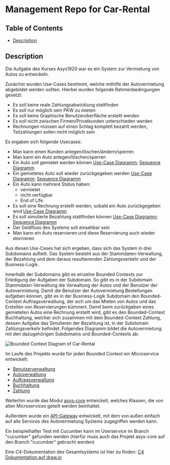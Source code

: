 # Management Repo for Car-Rental
## Table of Contents

- [Description](#description)

## Description

Die Aufgabe des Kurses Asys1920 war es ein System zur Vermietung von Autos zu entwickeln.

Zunächst wurden Use-Cases bestimmt, welche mithilfe der Autovermietung abgebildet werden sollten.
Hierbei wurden folgende Rahmenbedingungen gesetzt:
- Es soll keine reale Zahlungsabwicklung stattfinden
- Es soll nur möglich sein PKW zu mieten
- Es soll keine Graphische Benutzeroberfläche erstellt werden
- Es soll nicht zwischen Firmen/Privatkunden unterschieden werden
- Rechnungen müssen auf einen Schlag komplett bezahlt werden, Teilzahlungen sollen nicht möglich sein

Es ergaben sich folgende Usecases:
- Man kann einen Kunden anlegen/löschen/ändern/sperren
- Man kann ein Auto anlegen/löschen/sperren
- Ein Auto soll gemietet werden können [Use-Case Diagramm](https://raw.githubusercontent.com/asys1920/management/master/diagramme/uc_autoMieten.png); [Sequence Diagramm](https://raw.githubusercontent.com/asys1920/management/master/diagramme/sequence-AutoMieten.png)
- Ein gemietetes Auto soll wieder zurückgegeben werden [Use-Case Diagramm](https://raw.githubusercontent.com/asys1920/management/master/diagramme/uc_autoZurueckgeben.png); [Sequence Diagramm](https://raw.githubusercontent.com/asys1920/management/master/diagramme/sequence-AutoZur%C3%BCckgeben.png)
- Ein Auto kann mehrere Status haben:
  - vermietet
  - nicht verfügbar
  - End of Life
- Es soll eine Rechnung erstellt werden, sobald ein Auto zurückgegeben wird [Use-Case Diagramm](https://raw.githubusercontent.com/asys1920/management/master/diagramme/uc_rechnungErstellen.png)
- Es soll simulierte Bezahlung stattfinden können [Use-Case Diagramm](https://raw.githubusercontent.com/asys1920/management/master/diagramme/uc_rechnungBegleichen.png); [Sequence Diagramm](https://raw.githubusercontent.com/asys1920/management/master/diagramme/sequence-RechnungBegleichen.png)
- Der Geldfluss des Systems soll einsehbar sein
- Man kann ein Auto reservieren und diese Reservierung auch wieder stornieren

Aus diesen Use-Cases hat sich ergeben, dass sich das System in drei Subdomains aufteilt. Das System besteht aus der
Stammdaten-Verwaltung, der Bezahlung und dem daraus resultierenden Zahlungsverkehr und der Business-Logik.

Innerhalb der Subdomains gibt es einzelne Bounded Contexts zur Erledigung der Aufgaben der Subdomain. So gibt es in
der Subdomain Stammdaten-Verwaltung die Verwaltung der Autos und der Benutzer der Autovermietung. Damit die Benutzer der
Autovermietung Bestellungen aufgeben können, gibt es in der Business-Logik Subdomain den Bounded-Context Auftragsverwaltung,
der sich um das Mieten von Autos und das Erstellen von Reservierungen kümmert. Damit beim zurückgeben eines gemieteten
Autos eine Rechnung erstellt wird, gibt es den Bounded-Context Buchhaltung, welcher sich zusammen mit dem Bounded-Context
Zahlung, dessen Aufgabe das Simulieren der Bezahlung ist, in der Subdomain Zahlungsverkehr befindet.
Folgendes Diagramm bildet die Autovermietung mit den dazugehörigen Subdomains und Bounded-Contexts ab:

![Bounded Context Diagram of Car-Rental](https://raw.githubusercontent.com/asys1920/management/master/diagramme/rent-a-car.png)

Im Laufe des Projekts wurde für jeden Bounded Context ein Microservice entwickelt:
- [Benutzerverwaltung](https://github.com/asys1920/userservice)
- [Autoverwaltung](https://github.com/asys1920/carservice)
- [Auftragsverwaltung](https://github.com/asys1920/ordermanagementservice)
- [Buchhaltung](https://github.com/asys1920/accountingservice)
- [Zahlung](https://github.com/asys1920/paymentservice)

Weiterhin wurde das Modul [asys-core](https://github.com/asys1920/asys-core) entwickelt, welches Klassen, die von allen
Microservices geteilt werden beinhaltet.

Außerdem wurde ein [API-Gateway](https://github.com/asys1920/gateway) entwickelt, mit dem von außen einfach auf alle
Services des Autovermietung Systems zugegriffen werden kann.

Ein beispielhafter Test mit Cucumber kann im Userservice im Branch "cucumber" gefunden werden (hierfür muss auch das Projekt asys-core auf den Branch "cucumber" gebracht werden)

Eine C4-Dokumentation des Gesamtsystems ist hier zu finden:
[C4 Dokumentation auf draw.io](https://www.draw.io?lightbox=1&highlight=0000ff&edit=_blank&layers=1&nav=1&title=car-rental-c4.drawio#R%3Cmxfile%20pages%3D%228%22%3E%3Cdiagram%20id%3D%227SB3UxwWb38cK8qA-v4a%22%20name%3D%22System-Context%22%3E7Vpbd9o4EP41PIbjCybmEQy03U120016WvalR2BhnNgWleUA%2FfUdybKRLxhISaE9CUmwxtJIluab%2BTRyy3TC9TuKlotb4uKgZWjuumUOW4ZhaF0Dvrhkk0p0vSclHvVdKdsK7v3vWAo1KU18F8eFioyQgPnLonBGogjPWEGGKCWrYrU5CYq9LpGHK4L7GQqq0s%2B%2Byxap1Daut%2FL32PcWWc96t5feCVFWWT5JvEAuWSkic9QyHUoIS6%2FCtYMDPnvZvKTtxjvu5gOjOGKHNHBXH7%2BHN59C48PdR5Mi%2FO2xa1%2FJxXhGQSIfuGV0A9A3mMKFxy8cRK%2F%2Bgz4QV%2FYpxjSrAV3llTKZ6z%2FnImtwh2lMopY1VJqoNbKuaIOaPvSaiF41Muerv8DN2hSROvT6JmJh2CZb7QULA7jSuRoULzCfOg0Kq4XPcLxEM15vBaYOsrkfBA4JCBVNzWF%2FZI8dkMeMkies3Ok69mgw5ncWaMkVhGuPo6U967SX6QyZAxT4HnwPZzBceFhzsCR%2BxITxWnwqtbbVMhxN%2FPH5dECm85KUF2XXRaEU6CVhncyoEdaqLPYNv9l0qhYpjfQZU4bXikha6DtMQszoBqrIu6ZmpU2kv%2BhI8Ky22NN1ra2pP7KThQrDrB2S8PfynrYIgQsJkiMA09kJGGFXijF1vyUc2gN4cnYll5cbc4DnbHu31noP0CLtZKeeHJmA2LgJsfUg2oMT7IKTlMWIRPA1oCSJ3BwwCpBgoHTzhcvBXGRxIqs9YsY20umjhBEQEcoWxCMRCm4IWUodFUz1bf7J72Su2eC4JBFTaqY2wvtKwmVpzDnGxTjXPlOGCaWJcme4lkMWhY1SACfng21x0KYy%2FoDb6qK0UUvlBjthE5OEzvB%2B780Q9TBrqCcxxVetEYQKygxNIojiADH%2FuRgO62Al1d1xv6UAulcEdB4OMxXpQ8pWavgqKbL2KUpnoaJIoDx%2Fxjrg85j27%2FSRswdAJ5rioAhs8PvRTngVouP9JmY43B3WCvizBvdkzlaw7NuWhUhZ229FZ3PwDALOgAzNSWIGU0BjwZ%2FEsorJRdyVIMp9OphgwAMcCCMebKmLpRxIHZhr6QYUXGG2mzQo%2B1w2hZgYN%2FmQwI%2BepKEihsCVCf5ljMHnGs5omVxN1s7qAX8N0WT8T89LJM1qdMmWYn3ShSuuauuX9CyQ3xcDueKrxOoP0OzJE80yNyLdRSniuwjb81mDx6nEdERn0tnpWi1TmNl4Oq8L%2FkY1%2BtcxgjxMVymBUccTLoI7KDLj5ITCsLWC2zC1GkbR1WooxA6acQSjgKLiW44gGd3fjWTcoghwfF6ecYlcIrueFHjF4Vzi5dTgjCG%2F0ylGarP70pB%2FXVJkWScK%2BYfBMMtBFHBYstDyni4G8MRtRtEzDtoQWb%2FSlBwUTLUUSHKzKpqmNCzu6%2FwZmDCPTXck9pnPd4zDKWEQ0pUKfRluGDf1avA5gTPt6KUF0WucaadtW1V3WmZrJ9uQ6fpPLFIUL8FHID6jYrE6f8Y6VYBTs049u7pIdve1Fsnav0icci0Pf%2Fg85YemmQatcVI6RSLQva7OiWnWEAHr1Sy3MflWE555NLqKRYTj0VnvLNe7YzOv%2FHIt2U5Gc6A2sAK4GvoI0MNlc8K5%2FrE7n3RADRuiskGIfgt4zLAi2E0VUKHvuoHgCBieT9qFVqHTnFlyghBLKl6LuWYz3o%2FEfVb1ev7Q3GlV6obyYaFsO5uWWeRbj1vsXfRyt7GqI7tBMR9HSFx%2F7nNGxa10TH1X7DQNm5fwNKFIzDP%2F7Nkz72Sexcp%2FkvVtikamGqNeY4zmCYwRhV%2F63uNXeuuh0aTX6ZHeeHZVF5sveiPzDjOeInmPUQAzZmgfojk5flfz08OyBu8fHu72Hpz8giztpe6silnafDN15ixtLQh%2BgyytbpeOXcoe4dAtm7lP0em2bE1z3XSeeUd5LwucNKYrigeZezK1x55p3pLIZ4T6kVeJpnsg%2FXrZzL74NCDz6GzmdZ9%2FKgHwLZt5umymVbcBf6Vs5mEA3H0%2B2niMckO8mIGfbwk2h0KxMxb%2FQTIKgBL6sxiDxdXX%2BNufoghd0MFLTqyTGNCacWl4Sk%2BA%2FlKw%2Fobp82NaL0L6Vx5QHAbputzNRZP4z5S%2FrZPi7QVnEidg7w%2FOech7XtgeOFwkeW%2F93LHIL3zFwqqS96a4dw7yXuIERvndp0O5%2B15Fp%2BPuyV9Pi%2FB71F33ep791LE%2F%2FT%2F58pYseEsW%2FPHJgrO8gmX12pZdv284en9f1dUp63qxm4Di9nXotPr2rXJz9AM%3D%3C%2Fdiagram%3E%3Cdiagram%20id%3D%22Epu-YxCwTe_maYFN9gu7%22%20name%3D%22Container%22%3E7V1rd6I6F%2F41rvW%2BH3RxBz%2BqVTunTqentmcuX2ZFCEqL4AS8za8%2FCQTkEhCt1nqGdi6wDRtI9vNkZ2cnNsTefDNEYDH77BrQbgicsWmINw1BEDStjf8jkm0o4fm2EEqmyDKobCcYW78hFXJUurQM6KUK%2Bq5r%2B9YiLdRdx4G6n5IBhNx1upjp2um7LsAU5gRjHdh56VfL8GehVBPUnfwWWtNZdGdeoW88B1Fh%2BibeDBjuOiES%2Bw2xh1zXD4%2Fmmx60Se1F9TLqtf3Ja%2Bf5tm9PtJXRVcbP3WaobHDIJfErIOj4VVU%2FexB9mbyQKhU4G0xwuwZXhrpK7yfGLxc%2Fn%2BdvowpF7tIxILmea4jd9czy4XgBdPLpGtsQls38ObkZjw%2BBbU0dfGxDEz951wDeLLiUfGZatt1zbRfhc8d1sILuAiJrDn2IiEbLmdKbeD5yX%2BPmI9dWrBFacyuIfLhJ2AN9uSF08d3QFhehnzZ5TgyvofYuiLT11zvjwWVooVnCchSNlgTUYqex9l2r4ANap9Fpop0OMAnajCtgL2HUropNqniCD6bkoAdQ8xFXDyDKyF2iEvimcaFIZlirWCR3HyDyXKch3yQuSZaIboVK1HQIppeej%2BsAF%2BNckwB%2FBss1JkTJx2dfIqTtMmF1sZnFFuqlLTRpeg1BvOn0tUEvNrTEJ0pP63cH5JMZWBAF882UEGVLl1qLsJZ2Rq7jx8Uvi83YtRw%2FsAKZVCfXkhtCjwv%2BkjrtYRlPzqg8LVPTQirgM0KWTGAImSrT98Z%2FzgcoUdbInRKIkhiA4rkWl%2Fzh8%2FDipcPhVQ1LUiGWsNU4OaOPDfzhU3MIfLgG2zJkYRlTTRl2cBv1XGz6lkPMCSNJAXNits7EWySuSOodLxDhy%2FKbpmQpdLNKHwH6R3eJsYYrE8FfS%2Bj5XtDbR8jHfTxCYYc0t3TkYk5aWTopXwngu46H39%2FxBD1eF%2Biv0%2BCyTD%2BTwb8BoGbqRI5rPSEPjZGFcIB06urwuw4qyRu6BicmiwqEPBew%2BCEGbZ4gBBZrfAgmSciEd6IXUczQi6Aw%2BCWSpQilgHROzi9yIb8E1p4wceXXkjiTXfzyfpPaHOlHA%2B8p%2FpSJvwpaqPEW6ompCzsLSUyyKI1BDHvQCw3sltNTisK0J5kAL35QtP1G5Lhx6el3WuwF%2Bv6WYg8sMbmIXRf5M3fqOsAeue6C6shBsqOR35w3KZTA%2FmU5X2SeOeXBwo3lJx4Tn31PfHKzoY8cnGwTJw%2BRmxvJyAvuigdn2%2BRZ9oLD4OS5S6TD%2Fd6kD9AUlumjPSVpylJwJqAncBR6CNrAt1bpURkLa1TdAyHOHdBjt2Gb0RupCF%2BSXpUcYe1RJAoZRWEt5BQF0I%2FfkcUGxSOuCt7EF2RA9Bk4eDg6h8HzjsPesfYtqOgWOIYdOBcuqStysLBx92%2Fgg8k29jGWwUinR0jZ0e2lETx5UDI8wloIFwJHxw0Xir5QfcU8hgu%2Bho1pAB%2FgaguiDsIA877Qs4F9121qT%2FadtP3LMl833uOmwihbqTjKrp2d2tmhwQlJaKntFHvJ2vt5O0cHK9Rrc4DiYcxjPIw51Bt68zPJ3dunp4e9MZja67par0uq6HUpFb0uyhKYjpR0DFPLUcSpvDKZTztTfNaZquqVqfsUFXhlO0VRQdc0PfientsD2LI9trw3k6KPan5YBW%2FrDO5Z%2FtFLXbMH5K6CWR6B%2B59nzZfYpqDx%2FwArUd18hpgtjOOdrPX9qL%2F8ZiKordBo2Hz6Jq1%2Fpp2srcxPX%2B4G2y9jbXbH%2F82J067a5BK2WztZtZO1nz55Oc1EsnxRD%2BtN1NQD6E%2BmpXA4TVgJBMinQWgQjB3DcSAWWSiYqUIoJCrPB%2F7yeJ6aWssHCz6ar6Z6rw1%2FPHbGz58r8BRf81TNU2%2BMfMfO2BUyVTg%2FXVNVRFKkPsJ5tKnlYeAFUS7TRXGBatPjpVQlT4buz%2BHzl8e%2BB8bcV%2FnbPw9aBaoSaqqqqeogqpIFuaXy%2FxmvqqPr2Fr9MHZcR%2BmLiExHENBK6mIk73yuqbUKnTInCNJ7QWOTo0SmwBxTwLZp2u76aHrrOKb83btvGl%2F95cqZm53JaFCB3qomv9X0VtMbjV1xWo7ePlhYnmnpxXlPdVi%2BDsvXYfldWL44tHiZZAhJyI79xGzycdXAu6S2BD7BP6KSJrL2qbIjqnGSUnNSzUk1Jx3LScIFOSkXjxKz3FE9RYs4VAlSklJ6lWzq15k5qU5fqDmp5qSjOUmsyEm79AVeUlOAj1Scg7WkLGtJRyeWyuWsxVdjrdNkNFRjtnbNbDWz1cx2LLPxhzFbk2vxkphmhchjOwe1yTlqy1JQZWpTyqntXZO1ctT2V4e7F9b3d79e%2B%2FqdDtuGj1DUZaSoLQNBEpVdHGY6uaBgvG4dTCK1yZSjCguM24z1kPEahWSoUM5U8jHrk5hVxRX2AjlKJczAZE%2FyQdMLaIiQJy8tNnnq3M1oCJxhgSkC80Y0q8mczwxvVzIDnG1SQuKNsgXopAEtHdgdKp5bhmEH5Avx09NGJJSSjpmT8DFhV4%2FG25mcU2qH%2B6PJ%2B9o%2FC7KTtb%2BQa%2F8nulqzuLmKJqEL5oYYFlPc2ydnokbAC5aLuoZlWsEk%2BABZBllxy5G0Vm4AJ0sEgvojvwfOZ%2F2HrGebNpKkMYkMYxIPN6byDSVKp%2BLUcVd83qy%2FTkRNv9N%2BdZorCTRSU3HMty9fIXMR%2Bo7qNwqPMqZ52qep7irTOsxaY03rZAw9YeGRSY9Igz5gE%2FUtsqfBzcT1fXfeYEw7FsxqYkfRDH4YOPGJG8pwNHNOKcdp3CCYzIz2WuGSTib9JLURg%2BV6asvCzei1Qhtk7StSEW5KgZmUkvWJ4FWtcYvXEp%2B4rx4Gc%2FHkn%2FHW8%2BG8STpvwo%2FX0TvnhjAy11bOYQibdINHyxcqTv%2BerU%2FXCu0k2S%2FeYKqeAA%2Fu6Tar56XcCm%2FbNCa%2FCvamaucd8YK%2BxTRgBEy1Jz1jEo63R5NIkB6AH5%2B9EWVllI2lc7R6QPrG6ZMyriXVoimo2RWQqsrAGouT%2Bezo92RgKw6jfWiw7RYu1SCrQbYDGa%2Bkw0Yqa8em90VYpPjaIBYuwKnhVcMr4SpKWktIB1BV7vII468TYXThSA2xGmI7iMkSl83I%2FQidWD7QehUQS613qIFWA20HNFUQc0C7%2FHiMv77MdggM%2FKpfEQYIO5R25pSGvx46dUYDI6Ph0EyEU6VAHAbYvRkNNJ6ZzGgoCxteIn%2B0KWQ2XpCUDD9UzVZo7lN0unxRNv1cXxJ7TT81%2FRxPPxfZD1RotxQluXAlhXnlWPLYo1fN7kJ%2Bbi65vuTzmktqLrkuLpF4scXL7fhHS8e%2Fc%2BmNldfWletVz7eOhc0lxZPCNZfUXFJzySm4ROHklqjsMJ%2BerD7aLSlX%2B%2B5eyfUtHKmZpGaS62ISVWu32u1CJjl2cW252jh6e3omQYb54jg3w97y0%2BBleDuQ7BehZO3BByWSTvBO4%2Fibi7h1SCncyJ1eZjXaU%2B9Ci9FSvBLA8SMxy8cHeDuTNCpnV%2FhUhTTP79N0OhT3%2B95P%2BLrqbPrru7Xye%2FPzftsrQXHpRmoEMj5us0awcCOcswz%2FxZK%2BDTzf0j0IkD6LL83NUzbSG0KOXdNf4zZvRHnLJ9%2BpkaoNvmgEuxR0PQx%2BlWl697XLfJNZJ%2FhtHLFbmNohv416t7BzZ9dlwSq1aVjgEl9Y1h%2B2tyObh0t9IE1%2B%2FFpoYMVdX6c8hME3Dd5CYPuETT45pnuBvjj7WMF3noKMw%2FAHrFf%2FSG5APF5IjBZ2Y4cD16R%2FS%2FpAoSZFE44ZxhzGLsn5XSZiabm9XyVy4F4cZMV6iquiG53BG%2BI5KRN2zQY1KrtDXGaVnholNF9mfXpZi5Ut5HpA5C4zuCxljXQe2B7%2F59DUr9itibR9GP%2FmZLuk1n7PhfwehZWR%2BV5%2Bj3Bz%2B1v8W7qzuoI%2B%2BO6r5stgwMRkxrIvtWdEuuo0Vo4dz6i6U3xndn%2F0ev%2FjdWXeifzj40rjVoNu9x33jLi2fSGKiClvNKU2eNASZNaS81MsLWU%2BIaPpi%2FqdP6AVivddYALyiFZ5w74LYDu%2FtVylaa4%2BTfjNcK0aRmYL9H98ybsZub%2Fhp%2FH4vme0fw7bn%2FZ8adZH2Hehna9ugdV1nGnfBWatVeg96n0XSgzuo%2By7wHxC4b36u92%2BC8ndknrufL50cNMGVlIWDL2qrrFwU4Y3WknlTRmYRnQER%2BNT5Lp%2BcohIQPLZNQhb9%2F8F%3C%2Fdiagram%3E%3Cdiagram%20id%3D%22aymHio6-fvIb1xGw7ddF%22%20name%3D%22Container%20Communication%22%3E7VxZV9s4FP41OWfmIRyvWR5JCu0wUNJJF%2BClR7GVRMW2XFkmSX%2F9SLK8KwshlEAdyql1bV1Ld%2Fl0r3RDyxz6y%2FcEhPMr7EKvZWjusmW%2BaxmG3tV77D9OWSWUft9MCDOCXPlQThijX1ASNUmNkQuj0oMUY4%2BisEx0cBBAh5ZogBC8KD82xV75rSGYwRph7ACvTv2GXDpPqD2jm9M%2FQDSbp2%2FWO%2F3kjg%2FSh%2BVMojlw8aJAMs9a5pBgTJMrfzmEHhdeKhd0Y3%2Fp3n8ajc5i69voe7tzcXbRTpidP6ZLNgUCA7or6y8RJNeTH1ykhuaBCVOr6JnwSt%2Bnnbv95T%2FDT7rfBd0FHlzfXA7a%2BeSy8UV0lQqU4DhwIe%2BvtczBYo4oHIfA4XcXzIQYbU59%2FjKdXQIPzQJ27cEpG%2FnABdFcdOX3psjzhtjDhLUDHDAGgxAS5EMKCeeIgpl8SUQJvs%2FUx%2FvuKBEpuQdIKFwW7EFO7j3E7G1kxR5Zlq12lZq%2FbC9y0%2Bn2JW1eMBvLkkQgzXWWsc5Vwi6kQNNmQUlblNbxuPyiEATsekaFCBLaJCVcExeSKxAwi%2Fa5WAxtDMkDYpqRT7IXTqq9GU3JlFQpLnrISPZgiAMKUACZ7k4ZGfhc78EkCgs9inzHIeHq3PzSEs1%2Bt%2BVpRi6OaZeBfwCB6zEwMjTMZcUvQo%2BZrssuJtwK6JwJS4uZFlrGkLtJ4HixK0YunkyuGBcOWCBwmC4T0rXkpx7aVo%2FTd%2FQ4fbvHCasZAOd%2BJrpVHKzocy3DdAHsTR1OZ%2Fos0DXxKfivwwyKK3sAiCMxXs89s9Cz4%2FTgZMpdGaOACmewucFoJ4bNZKqJX67boSCqaN06UeetlEOZqKJ1bRVLXfHuKs1QEJUsFe%2FWKoNk%2F54PqIwyUFlGHaj0jgKodF070Yof%2FcVxawRWaryq%2B3IJwXZDoR2w5hnAqT70jcA0IvhBhEmG9leE%2FNgDFLp%2FC8NJZXMF6Ry7%2B0OM0UBMAzGPgpiO%2FnYwZgjIn4wvSVTI4QUIz0%2FiHAeIECgJZxgJcRk5MSEJ4kQU0Hh%2FwDEbwGkA5ykxTZaMvUK8%2BSJSiAZwUqjh8uAtAmcoYl4nUq4pJtkDDKDb%2FzF7At7egGM1gNMAzqMAx9SNE4Yy%2Bcd6MwB06jjMcmmyO9HsA61DJ4dAIIU0YF6dh0Mz9JDES4HYBoqEsvkVxRlm%2BQwOVu2phxd7Y5bdYFaDWXtg1jElZrVDDKWld%2BREgRfD4klEwdy54YZPlFt2kAQmKVttozwrQafdUchSV8hyjw3%2F3QTVVQiqAu4pgTtvSYSdnzFOb7Qj4a4MljXdCpf5zUJOXA%2B5EpYbgtSq0pj4aWvTmQ9XEXKAdyrJPnJd3nlAIBuhVJNWAw7uQyCmOJKgswGr6iaz0QK3u1pB96rDHuO5VN%2Brq94ejPGULtjc%2BDq%2BYrGzL3DnD9DCqiztbQ65h1Y2n5F6KLhP2i6ggHmSOGo2zpkKjWF3PDC%2FLBffJmbP%2Bbf387T9YIHyen%2Blh5eoPwo%2F%2BddXvbvB%2BO5f%2B2zL0epRAKBC3ConMA9y4FnzC6XU0rluWDsKlp%2Ba%2BiVX6IiZLkWYm%2FwEU4p9VWyzJnRi1j0VH4X%2FUBy2qgfThiou0rSedi4iprR8gDeyg3B5J%2BTT8JczXoNxgnDUPUFMjdFJYoOqo%2FK6maw3uMeCnnkYfe%2BmXON3rXfvReSOMxxt8%2BSF4%2BYrXf1srd95DkNYlhWelkLsGGMeYnFUTqC%2F1k5EyqWwCq6cttQHNwuhkppZPJaLRI21fDJjiSMYqY1oU%2BL65GHYg4vx9UfG%2FMPnz6Ny%2Bqx4nSpjLdg3dGdwLJsSeMr1PwXLZwMiqxtJF41b3mDJkjn4ASldyfyR2zUjYULneIYDBtSYg6ngUYPP0x7%2FUULtukDkR%2ByHlTGX6o7gEtGbwnU%2BSt56t0xnwBurQmOUFicVp5g%2FLlqrYqva4XEre4Rj4qQr%2BNqiEYZogMzgpojLTp7jqtx1ATA06cUEeoCih3Itncq1JbsRR7EcQ9qVI0SzU0GHZJKyVw4QNUZZCLKOUSKFGiOBNNkc9wefdB4N%2Bhw%2F%2BiSunOKPfqTokyPObRFw3hz6mC%2BHPtUQxurZ%2B6GPtfmcoMb3ucFIlQ81YHSMYJQ1jjQUeiyIZOj1xNjpwGBkHH8oZHXr%2B%2FbdPaOhjm2dWEZtG38d2%2BeGo%2FUZfANHRwFHRwU5h4x%2F1sR7Lx0b2TvCkfVycGT29ZO%2BUcYNfU84ypKxNDnr%2FWYAMhsAOm4AKjirZpjlmKjfNY4Wovq98iaRZqbtt5eovSAY6daBEjXTeKlEbXppxdbl6feV9eHC7qP3N9fndlu1aVTxohc58qvsynXM%2Bt6%2BrSn29u0D7O0rBbU%2BoT10zUNWr2ZoQ%2Bz7cYAcIM4HDc1FYEaA30oLU19dfUTdjDZa5eOOBO1nOutRDrGeUXxOvrFQUF%2BurmiOF0kNn%2FxeQ0WxE0gXEAZC5bJ%2F1NpWfry58lFRqXgJIm6YPnbRFIn65nOCXMDlaPR4C05iAoRc%2BU%2FBeHapanxDVrW%2BrkMJOnscPDel%2B6WZ1Yb%2BkqX7X4l927E%2BreLBXXBn%2Bb9%2B3E1%2B7vwXB5oy2KYMVqLCKy3d57w3FpadhXH7djlcfIbffXB7%2FrE%2Fi7tlDwouIbi7%2F3rdH7NlxLWX5OLjxZav9x5DYVm%2FrhFDVcf3TIVlSqmpNg4qK21TWLbB4I6lsEw5Qut3JRV5YVkWBLTfpdHpq8gcdq8te6It7F5b1jtMvsGa%2BV9oSvL6%2FO9cmWf%2FAw%3D%3D%3C%2Fdiagram%3E%3Cdiagram%20id%3D%22lalKB-8TlK4yJifkxsRx%22%20name%3D%22OrderManagement%20Service%22%3E7V3ZdqO6Ev2aPJIF2Hh49JihMzh2%2BiQ%2BL72EkW0SQBzAU3%2F9lUBgAQLjOblx0oMpcAFS1a5dhSSuSi1zeeMAe%2FqINGhcyaK2vCq1r2RZrtXq%2BD8iWQUSSarLgWTi6BqVrQUD%2FS%2BkQpFKZ7oG3diBHkKGp9tx4QhZFhx5MRlwHLSIHzZGRvysNpjAlGAwAkZa%2BqZr3jSQ1uTqWn4L9ck0PLNUoXdsgvBgeifuFGhowYhKnatSy0HICz6ZyxY0SOuF7YJ6z0r%2FfSksKkPgyJ1boFcfhEBZd5uvRLfgQMvbWfXb3OvrS0nx2nedv1Pj6S%2F8KAm0L%2BfAmNH2ovfqrcIGdNDM0iBRIl6Vmoup7sGBDUZk7wLbDJZNPdPAWxL%2B6HoO%2BowamkjGumG0kIEcvG0hCxIRsrxQdCWXRFER6xUsB4Y%2BsbDMgGN8m00NuFP%2FvERNwSagTTWHjgeXjAHQJrmByISes8KH0L1l2rnUvOUq3V6sbaUamvKUsZNKSaE2Su1zEqle9wH%2BQLuB3yXP%2FeH8793LC%2Bj1fqvvsDYdLyTai%2FEuqRikQVwbWPjzxPPbI5CpoaDRuxNugAcXYBXuw6dXk8djGVeNk5Ro%2BjwSKc0W7jKgWxB3WQOLgUn63VJdm%2FkGq3dgO7o12XDSmExpbzgai9lrKnLhfTTzMPbIogP%2Fm0HXc33wIf9MoQ85jkMgB%2Fu6PnKQC525PiLH80%2BY6RfSZr8wgAqNJhh9TvyvJR2C8RHsEBqAtfGI5yjkh3GUEXYG0iVN4Iwo8kpi5IXMNyujGlTHeI%2BNdMvzLVYh3Spey9iMW6L%2Fl%2FRAyxfyZNW0UCJboYa4kCerKjyVEufcSZnMEXJVcs4tJi4S%2FzkemkjV%2BnWd%2FanG0KWeBhepwgEXSRKvRfZHOhLWSJlY41s%2BY%2B6V%2F2YkzjVxQ3gCtT%2BMBKKP1dFeri8W0EINOVOPmvLofuTRuVjHQYy9r0lp3r6%2B9uKAxTnPBviAGqYpdJPCQDzSMujxAT1vRR0czDCClZrI8aZogixgPCBkx6Iv4%2FeNGvlNxWU5B1s%2BZqaduK5YIIZL3Xsnl4j9LNgaMnvaS3r1%2FsaK2ehBR8dGS%2BAqkFnYgBlFZHPI7lur8rdCXdu5rotmzghujrYecCaQ6vu7fIGdgXnvPY%2FuUGVR%2F%2FX59iiUg%2BNIr%2BUCAePaskiVO9AAnj6PE1KeL1N1PQLSa1ApJTlKyEdCFcFN0m%2BxDDChqCyV4ooqCUVBK6QU%2BdAS3SMPbX7j2PmsfgTB1I91LJk0dOsz2NaAB7B3%2BZxd7mJoklsdeyYMl63FK%2FxjgmH3qT6ZUdAMkYvbHyLTXhTpGOciUdbeE%2BSjlASooVqR3%2Bf0W4JUjXeUVErjvcwjk6VEPxTAd7zJNDof8rkNx4P8BDQxyENaRcfJ1APp0x5ydU9HhHmoyPOQyaMiGUwHQ8zY%2F2GUNuh3PQJgHIhKwZko1sSuT3DCVExk4YnuscltmMsJSWivdeRWr3Xck%2B51YIa8hCRtKdk2V4gOMB1eOkx%2FZ3tYIkKGAoLv3DhHdgiuH0xImJPK9jId5G5QSJUj5i%2B0dYDb1Mxm3viSg7OmxGo8DB4DEORcQCDBPR5TE8lm0iZNXdMMPyhD3FYUAsQUgyZkkkRkl7LvnOz24Ea2jBtTCDocjlnj2KB8QswpZ9LMyDCeHQ06xNYcZBg%2B7cqkdYzhkcTUtLETkyYl1hzmnZgfup7A6FuztbTd5kkahkFKULI4w3ce5Y8jB%2BJUmyQYeIet%2BZ9FYGmk3gWJ2yFyO25Ozrh3LYXNE1MgHEfOTJQ7UNJTiVtgiRf2RF6as4MNFjM4paDBDYKUf29rC%2FXsamV9CDRsLd03Rw%2FSmzbBRVkcOzjIyl3f5m5lgUhV4ELfHIMzk6PubdCHNgnOiLbdj7M55fw2V8m0ua%2BRS2PodrNt8ZLDbshht7NkNu%2FMC4kb806KZOfIO5O1cUXcNe%2FcpGjnvJPjmfearTfnHy761yuV7lfVJ7tgRX0Nrrll6OJ18Vt5Y40ot3rtR6hHYGFubEK%2FPdtFHTPMgkYrTLU1H543AL8a%2BO2DGgrijrx7%2FTqsS%2Bf564ZYklvAPnxZ%2BtsUm%2BtKzK2qnBgo8dJPKVlA2iUGtqG8qj8suu%2FGS6fr%2FH1rqsP7HE%2F7GjEwXU%2FGxCvkXWcpJd%2F3GqesJOdVXb9UhM6pAPtbqXLygcrS2znrWcKyUr%2BuVGKeX1F2jMwcXdVkcepwwXn62PhHuam%2BtZvt9xdDmv95GD7mQEbkhFGa1SRjLWSxMfJmAOc6uWxWvdqctiX17Zq%2BPdvQIlnbLQQG7m65e2eNccrWHUxnnoYWmEOIHUsLQ1eTRHKIv6JBa0SMZExuRew5pC2ncOYyh%2F%2BMbK5cOmsFQVLb02fb7A0XSP3jNjq%2Fyw9FzPKRDBoIsCPRe3040V3%2FKnYzUDPSLDhUlWCvT7CvmQajH%2FAlgMiRujbf%2BkiBCxvZaEraKxxJoTtQ45utX6gIKmChL9BSxk804xMXJXhm%2FNUf8F%2BKEhuKEhFp4TOYDDq3iULtUczIAUu2mJEX68%2FCmqrxITVyzFPLySfhhQlUrlqlfDQuNYQAvOKGEmfvNzOzZSh3slokaLFwnZ3uxIscAzT2FthWCHVauR4096trPCKLVKpp5TxQeO4hdw3%2FN8d7tx5yV22Q36vLkLsjV0FqJYXvc%2BcYZMf1yq8eg1MYcQM9NpsRg2zmB4yzi8JptDGMYuuXpAosUYhow5Zj8A5OEfJCU%2Bx5Rw6VOAdFqNXq10qVGbzLJ%2FPbUoR8teXjlVu4%2FSBvpghtOH%2B281k5m7tio3KRtWVSynjsHXF%2FiFkAySl1iwGejegSiPw0NMCo8Lk5GodpbkEd6YEAeZjCQEZs8JnPSNw4I0kQjXajU%2Bu2eDhRadU6ze5VegjbqHxtB23MoSGFn4d8CXrgM4Es1DsaQ0iOT5E5DCGDDMQIQ5LNH4whlL45Q%2BjGvO9CFC5EYXeiIH%2F9WkISUMq7Doyo1DYoOjIZKDAus6sbUIXA27WUHX1%2F16L1AFpkaJz4gCbr%2BO7XmTsGcD19RIoIEGfj05xywf9xkZn31P94RWbuJOIdZ6ziHnU9jFZX5MLo0Jng33XnurRnOUf80lVggcJ2uaGIVWxSbC6RDUtZZKgw4bLB8xF8l5P4VNgzV7gulaxvUsmqhtvnqGRxHf3bVbKi8dQEa87CTF9bP36maPi5EPmMHmilifXWY4IOzEw5Q3bzwuE5mKkkJhhltZZYpqIoNa0qcUW149WpuI3Im8GR8ItgkmdqJtee8Lz1tM9kQ1U41YU6B7UPUU3gNl12NSGcExgu0hPilZQLpQXmEMq8OYTp8csFptuk5hAmOv2cE%2Fky61S5FrzVbNFoCvGeU%2FWKWQon%2F2OHtCvtH9H84aP8mBtzaoQn7ZpaUfw7MdolpnLUOdlnNN3jJGiXPe1qvxnQKS65LmzIohZOhaZJXgs4Qh%2FvAuRyBfz3h2NfLcPccrGPazdHc7Bqym5e6aJQ2d0cDJzM6dsf0GHZ%2BFjizTU5RP%2F9ksHgpd%2B7n5Y%2F7j%2BUd%2BGPOlp%2Bv6kmrSkcfZK7Is8myTx68mW%2F6HTqrDR5ZbZBKkx00vpZsuT7wfMTVn5ZV2m7RzXbBf%2BNc1LPONdUSCydo9QTuFE0bxWiMneWpiMsclSg2I0ZQpoEFHiYsnnZxYzi9ZFXY9yyNh6ES1KJAz600wUYgb%2BkRrBwBhbpPibOHAdS5ga8We5yjLkLyUz0WU%2BH%2FfHnuPpUu%2Fm33xj8fgy%2BFgaW8dyouYtfdu3XENytUPnpTZxtWFnqsurjpXCfWvhLTlTdSidc6JGzKM9eQNUYjbCtevF1TfI5wc9ZUHYNY%2F4KQHQWIfbjNYxNcBAMtgjQWK7f2eQTs%2FCsiQFgJYwNtNgZ3BrWWBm6T4L25s3mljluqA%2FdAuAmXcDtAm77gVs0aOUbghtNuy40jALRb7qoWTDLFLLzOoMD2MLWjkilqDfoz83v537HBQPxTXn%2Fp1crgFTyBakuSLUlUiVX3y7HM8ETjqfgAFeqrMU1%2B283FLhFl0L0adClePR9ikd5Y5hPONQirxLFDrXIprPnqVhJyZm%2F8bW1K7uOCRai1ZmyNB1u5AW3TbMHBX9VBGIL60GdzV%2BqAsyBbvjPUM5fYmfXhm0CF%2FaczWn1KdHysvbCj8TPcw5VOxV%2BVsvKgfBzj7ccgJV5q6OKMJ7fqdLyZlHVtES5RngtL%2FXXqSiVnWHP0Brztnz7Pd5ywHllVjTF7gRvOeA23OUtB0XecpBtcz%2F3LQctZJozC3ccsYEDvvMg11zzix1f8uUFe9pO4ZcXyLyxs4d5eQEWrd%2FeGMD%2F%2BiWYpc7%2FAA%3D%3D%3C%2Fdiagram%3E%3Cdiagram%20name%3D%22Payment%20Service%22%20id%3D%22wNLEuXfre8vrLG-TX4w_%22%3E7V1dW6O6Fv41XtYHaIH2sq1Wna2jR53j9tzMk5a0zUgJG1Lbzq%2FfCSQ0QPjoh23nqI5OWUCArLXe9a5FEs%2Ba%2FdnyKgD%2B9A470D0zNGd51rw4Mwyj3e7Q%2F5hkFUt0vWPEkkmAHC5bC57Qb8iFGpfOkQPD1IEEY5cgPy0cYc%2BDI5KSgSDAi%2FRhY%2Bymr%2BqDCcwJnkbAzUtfkEOmsbRt2Gv5NUSTqbiybvEnngFxMH%2BScAocvJBEzcuzZj%2FAmMSfZss%2BdFnviX5B96vXvvX4Y4m%2BW%2F2XMLhp2V4jbmywySnJIwTQI1s3ffs%2Bbwy7qGfcXAKi%2Fe%2Fv1%2BvfP0XT78Cd8%2F7iz0pWogOhQ%2FuTb%2BKATPEEe8C9XEt7AZ57DmSX0ejW%2BphbjH0q1KnwFyRkxY0DzAmmoimZuXzvGHukj10cRFdsatEXldd8bv4QIZ4HI1hyHH829kCSbfDeuoJ4BkmwogcE0AUEvacNCHA7nCTHJac%2BYETvz9C40zRa3GC4y5ht%2B9xMN0JAMIGEn7fWGf0g3chaFGlyA4MxqrWa1tliigh88kHUfQuKBGn9hCTAb4n7RBpDris05mEPqpRoah2LyoGLJh6VuXBMldhzQDiNrqtvrOB3GBC4LFUd35vRgGHz7cUaAWwBUFPJ%2B62mWaztlJY2VUlToRLLZR0S%2BsCjnyck6o9YNhSC7sNN4woQuAArsY9efpg9nsqUzQRZiYPeE5HZ61OVAeRBqrIuFYMZ07s3DH3pDLndJz9A3qTioimZeVFxNBXL91Tnxh%2FxnNCIwvz0nzkMSRiFFPZrCqNAEgQskFAER6MAhzB4RyN2vPqChX6hV%2FuFC4bQ7YHR2yQ6LesQko9Qh3AAbI9HJWgnHGVEnYGppAeCEYdMXUu8UDrTGrXhcEz3%2BAxIIos1mVq1c4OacV%2BLfpgG%2BpFQJbPzQp1tiRbSQpXMNlVN6oprZ2WGQqhsUnFtLXOT9N%2FHoYlud8478pedQpdOHlx0SwEuuq6da%2FJXSWTZCWtahVgTWb5k7tY%2Fc8ZeerQjSIPbH0UCLcLqZK%2FSF2u0wg25sJ1hzqMfE48uxToFYux8T2bv%2Bvn5IQ1YiutUwIdMljgMpCOthB4KTqTkTjm%2F77bZdy4uGyXY8ms%2B8zP3lQrEcInI3%2BwWqZ%2FFW6%2FSnoslv%2FtoYyVtPMAAUaNlcBXLPGrAUkNs81Xet24q2hJt7Znp8Wgb06yS49o1GaHk2obGXXtHltjMchTBR0QT8UPmOGKuoZbeTDdkZRrammz%2BoLHzfvgrDqZRrJPJpIu8t3jbAQRQ74oyMWNAocnoX%2Frzxuuyv3iGP2fgdfC9M5lz0CxFLlPqL450knOxKOvvCPJJogmGollNrXPB5nU7rSjdyOO9oSKTzYweauA73ZQ6fQPIt6oZv4Q8rFcQTZFvmU4fcIgIwox5DDEheKaiIgVMh0LMOPqSGu3ycwkDMAVE5eBM09raICI4IsHWZHjie3z2GLPlhJUpzhEO7XNENRmex2aoSkhqWopZmw5ICm%2FuR9%2FFHpaJkELA8F0Z59iORhgFExbm9Ja%2FzAe5KyyocsL8GxcI0D6dFTNvesvxVXPiYToMlhqoXerZLEqng2Mma8wa1ww5Tlx7gPShuS9rOSrMWCELrSGn0SVp6t6tZZm2CoEeCrLYVhiTcUDwaBfyxUTDD2A1g6zjaNTGrhsxqGJ7GZ7JOebMp%2F7IOpUZpkghKdULSUNqb0288k2WSbquy2qEhjanz56kgj7Ll1lCiOiB2pCCQ1iS6u1cApHTuxx2pgFvM3DaPFex0vbWbCqilabKTrawuHrm1altXk9xrl7G%2FiVTKLYt0c62NvUIgUPtZfASoDgvuWAMx9DGAY2OxiCysGujwaRDEMLI%2BOIrs6O%2B%2BeAR%2BiyqYt57n87qzONbnQDak82CKVaHpSj6lX2WZZ%2BbmXJlxshjYGXGyMHsGBljtqptattmjFUNffDrCV311ilfPF7Da2kFuX5J%2B9qoLO%2BUFp55lGLxoK5HisRltKJ5ihMBcwXkD2OHvR0KQdqDty85i1JymaNWRJHSmvP%2BK8l%2FTH24Y6b8yVZEP12VMerZms%2F%2Bop%2FqFeApRb98DZhyLkG5jlL%2B%2FfbQPWT1t6xSelKxuaRqG23lSsB7KiVv5q1HCchm59yyUq5vmVvGZEVbdrag9NFhufgddeKFSYrVY8NeDK07InNA85ydywHZ9rZN3e596LGM7RoCl%2BrbGNx4Y5quDZ6mc%2BLgBWUP2qXniODVY7Ec0lMc6I2YlYzZo2gPAevMKZyH0uGfI5NrNU%2BufqAXv89MLOuOveqP0SOjvkc4QWF0G9tZ6CxpuRHwphr%2B%2BgK72mk8ZoHeAkg8aeCrza%2FPtDBFoynrMDH%2BAQXUApV2G1UpWDKzdgZex%2FiMdnwKFQmz0I5Pg5N9VSQqKhIJb1GTmAJGV8Wi9lzJEHBZWcoQ8f4o1MlOj4UxUs7ayr7Crs2iSps1WwcmVKq3stnKtwTZxUlPusbxhMdkQc2F8adVSOBst7LGHfZYqZqXzuMGjz1Yrht9lzjwxoPl7C77PvsaLPfBxZB201Q73ckMj9PtE4%2FDOZC4gkTOabQ4p%2FkEQ%2BSSkJpsvCbx9STpgkwWEuqw4fC5A9EEqy5NaB2PJrTbnXPTlkbeqjn9pjShvNnWoesuNcZfXMD3e7%2BcnMs5LLWrEHsbJqeS094wBICUCbDcEnkS9lQCTCyK0tEYpsTLczwW6W7NNvKjAcpgRUKN1NCxiJWEaVaSIRsX3cv2oK%2BCCqvfvuwNzvID0Eatcz%2FuYwUVqf1q5CQoQsQG9jMDawOWkB2mohhUWUQIUqQhS%2Bn3xxKKh638GSxhkHK%2FL7LwRRZ2IAt1h0ccs6aQxZTWtuMjrHZFQx89fbN46FLivQPkwiEEZNuydnL%2BtgXsJ%2BixMXLaLZ6sY3xUc750QUjQiBUTIM3KpyVlg%2F%2FjgrNqEMCBC87ChTaddEpVGhKKWGfszvgQmvj3WrshV63iiL%2FQEHigtmFWVLPqzWstZbOipsWGCDNCG78soU85Sc9mPXKp66uk9YeUtGyxfTIlLcP408hqMrSagc1R6Olz%2F9PP9hSfazHQ5O1Wnl1vPEZoz%2FRURNBKeioi4jHoqa5laKXdziw2UZef2ma6ofaBC1aGaqBQxjXiuZq5eVw7QvTGszezPWUpygwdBXJ%2FWFnBKB7MIub2iSWUBGbppXBaYy6goZoLuB7MXGPWTW4OYEbbx5y%2Ft1mlKrHdjaZ76qr5vR%2FH2xUDReSR7ebF51CAeKmfcmFFodA%2BqHJqTLU%2BykT1zKSOjiL%2FTCZ%2BHAbqit%2Bz7jaNOUcm17UNQ3PEfGae5vVB0HikuwC73wb9%2BazAZxUYWvk898P6Vv5N2DNf06lYwfEISoVWP4OqikHR2NOs8qolCsqXLxuNaD5E0rNyy93t86xjdgc8MIly4FEAAe%2BkXjxVXQMeq1RNaLoRbzHX8cJIk%2ByTtN7ZjDrGqjF28aIsay1draXrjc3X8HvDeSHzd2827g5vB%2FFpwl3%2FozWebt7Q3fXz%2BBt5bP7l9V3UkONRfk2Hr5XUvippucV0jEwObB6wlFZnfQylnReX0U%2B0uHYVjfpnUJIgSRiJEPsVYccDYJ5%2FjGl2T%2FffaeOZl8Nfw803fyVc8rr7gwtycp2tODIcqcyWXYqik%2BE8datsjSTpF3P79vYaeIeF1SjNvUbYaozfb4b68mphO04mVN9cQe9tePXj7RL%2B1nz%2F5b8%2FW25FqD6RhdUUq%2FQm44IOsLCasuNqLJD9tbBaic193oXV%2Bng2m3tUccwGPmCZNWWfG6V%2BfpLLrO1oO7WXWTNUdf79LLNGRes%2FAxDD%2F%2FqvKTQv%2FwU%3D%3C%2Fdiagram%3E%3Cdiagram%20name%3D%22Car%20Service%22%20id%3D%22giuPieRfkf7N8GZRASUM%22%3E7V1rd6JIE%2F41fjQHUEQ%2FqonJzE4mHs2eebNf3tNCq0yAZgCj5tdvN3RjA83Fu1lNdmakwAK6q556qvqytUbfXj16wJ0%2FIwNaNUUyVrXGfU1RlHa7g%2F8hknUkkeWOEklmnmlQ2UYwNj8hFUpUujAN6CcuDBCyAtNNCnXkOFAPEjLgeWiZvGyKrORdXTCDGcFYB1ZW%2Bss0gnkkbSvaRv4Ezdmc3Vlu0Te2AbuYvok%2FBwZacqLGQ63R9xAKok%2F2qg8t0nqsXQbefNrxpZ8rZfr22LON4J9PtR4pG2zzlfgVPOgEh1VN%2B%2FIDWAvaXvRdgzVrQA8tHAMSJVKt0VvOzQCOXaCTs0tsM1g2D2wLH8n4ox946D1uaCKZmpbVRxby8LGDHEhEyAmYqKY0JEmVOi0sB5Y5c7DMglP8mj0D%2BPPwvkRNxSagTfUBvQCuOAOgTfIIkQ0Db40voWebtHOpeSsaPV5ubEVjpjzn7KTVUKmNUvucxao3fYA%2F0G7Yoksagi5pWaRBfBc4%2BPMsCNsjkk2YoDv8Vn8EAVyCNTuHbz9JX49lQjVeWmKYH7FI7fVxlwHTgbjLulgMbNLvzsR3uW%2FweseuZzqzkpsmZOp9ydVYzD9TlQcfoUWAsUeRPPhnAf3AD8GH%2FDWHIeR4HoEc7Oum7iEfeh%2BmTq4X3zDXL%2BRyv7DABFo9oL%2FPwq%2BlHYLzEewQBoDtqS5yFPLDOYqOnYF0SQ94OkVeWYq9kPtmS2%2FDyRSfcZHpBKHFqqRbpTsFm3FfCv%2BQHuiHQpFMywplcsQ0JIUimaaKVMqCe6dlikAoVCm4t5R6SPzf8dBE1jp3Hf5HS6BLJwsucksALrIs3Un8j3wkrGnmYk1o%2BZy5t%2F4sSJzr4YYI6tT%2BMBJIIVbHZ4W%2BWEELNeRcPZOMR49ijy7EOgFi7P1Mau%2Fp9XWYBCzBfUrgAxqYptBDCgPJSMuhx28YBGvq4GCBEazRQ14wRzPkAOsHQm4i%2BnJ%2B322T30xcVgqw5ffCdlPPlQjEcGUG%2FyOPiP0sOnrjztyv6NOHB2vuYAg9ExstgatI5mAD5hSRwzf%2B3EZVeMR0bee6Plp4OiyPtgHwZrBIXzu6jvRaIRBwrq1I1LU9aIHA%2FEgSUpEvU3VDAtIbUGmkOQrjI0xF9JL0WzwDTClqyo2kolZKUdQKGUUhtMTvKEKbv3HsfJn8joJpGOt4MmmZznt0bIAAYO8KObsywNCk9B%2FcRf1t1V%2B%2Bwv%2Fb4G3wszNbUNAsRC6Vay%2BKdJxzkSjr7gnycUoCJkytJO5z%2Bq26rCU7Sm5k8V4RkclGqh8q4Ds%2B5Bp9C8hvlTN%2BDnlIq5g4mfpB%2BnSIfDMwEWEeExQEyBZRkRymgyFmGv5wSrv0uwEBMAFEZeBMktrSICQ4LBWTeHiiZ1zyGvZqRhLaOxP52p2Je9K%2Fi8xQlJBUtBS1Mh3gOrxxmP7O97BUhGQCgu%2FCOEdO1P0wmJAwJzfdVTbIPSJGlWPmX783AW5TO59540eO7poRT5JhsNBAtULPJlE6GRxTWWPauGzTMKwwukL80tSXpQwVJqyQhFaf0uiCNPXg1rJKWgVDDwFZbAuMSTkheLRz%2BWLcw33gEZPxkGWF7CnfViY1Pr%2B0XeyLpEGJUbL0EdM8P6hz%2BjakK6uySNK1LFJJUqQFfu84DdQ9iDNmkifgE64RfzagBclnCTgGKWFB4kk6IF88XnGET%2FwyqJqEwu1ga%2FssppW0xIYojkmivGUHW6xmeJ1KhjeOMviinIAzknyrY3p2tbYRBAa2lcEvz4yylXvCexRp6uGYqQxC23tS6kQ6AT4MzTK6M7nquwtG0CWxFtGWuzqLU89vcQx%2BLzY3xgjuF%2BLrLSctykm3M%2BXSPJJGxtI8kgLZOfLIdK1blXbNI8sU7ZxHVnRNOdc1%2BcLxBl4L68rVC91PSmnRp7AcjSMUiQVVvZGlMvoaZy5GCMolcD%2BJnPXHhAmS3rt7EZoVl4uctCSCFFahD19b%2FjIV446a8CVNEPlkUQ4pp6tAh4t8okHBS4p82aow5luMbp2lIPx92D1lPbiodnpRcbmgjhseZYrCByoub%2BetZwnGaueu1Uq4fkvdMR4LdGnpEtOxQ3L%2BqHXshXF61SNTJhSpqwcLgHOcvYsEaX27pm0vLnRItvYEgYX7Wxl8c6Y4VRuM54vAQEvMHKQHx2DBq0diOcRfMaCjEyuZkleRhh5pzDlc%2BNzl15HFNRsXVzeQ80c4Y8t6JoP%2FEXqkum8EZ6YfPsZuFmrHmuseVVV3NzfY106jWQz4EUDsSQNXbH6kqoWtTJ%2BTBmMzIkwPGmK7DSsUUdmLOQOtYVyjHV9CNULNtePL4GS3akRJNSLmLWISk8PoyljUgasYDC5Lyxgs3p%2BFOmnJ2TFKwlmb6UHtyiyqUK3aPDGhEo3TpgIXD9n5SU%2ByvjFG02CJzYXwp7UfQHu%2FksYzckiZmpbNI4Xnnj7XDX8LHHjr6XNal%2FzWbtPnjlwMaTdUsdNdzIQ5WbvwOJwBiUcY8DmNFOU0VzBpLg6p8cFbHF8vki7wZCGmDltOqDsRTWhVpQnN89GEdrtzp2rcXFwxp9%2BWJhSrbZ667lJhRsY9%2FHhxi8k5n8Niu%2FKRs2VyyjntN4IAEDMBkluaDoc9pQATicJ0NIIpNnCOpizdragjOxOgCFY41EhMJgtZiZ9kJSmycd99aA%2F6Iqho9dsPvUEtOyVNb965URsLqEjloZGLoAghG8gDvqOxhPT0FEXAEnIIQYI0pCn94VhC%2FnSVr8ESBgn3u5GFG1nYgyxUnRpxzppCGlOau86NaLVLFB2ZEDAsLCIEA9OCEwiCXcva8fd3LWCPoUPmx0k%2F0GwT48Oa84MF%2FMDUSTEB4qx8XlA2%2BA8XnEWTAE5ccGYutO0yVNylfoARq0aejE6fif7e9K5Pu1ZwxV%2FmBDigsmGWVLOqrXQtZLOspkUmDhNCGw2W4LecJde3nrnUdStpfZGSlsaOL6akpShfjazG06oJ2JyFnr72r379J%2FtciYHGo1tZdr31HKED01MWQUvpKYuI56CnspSilVo7tf1EVX6qqUlF7RMXrBTRRKGUa0SrNzMru%2FaE6K3Xc6ZbqiUoM3QEyH20soKSP5mFrfZj2%2B8wzJIL4bTC6kBFtDowmshcYbVNZkVgqqfPuZpvuypVbLdbLf480Hq9iuYhmCPCT2hX76%2Bj%2Fdl4fsJ7BTVC7aSdU2Hd9VlWrafWcnQEDRWv9zgNyuUPse63pjnDIzdlDUUy2OJmmuFhiKuP8ClAnrceCa4O81o5Rla84F1kLcfzq%2BwA2Cvd3Cm%2Fc6OJk6kevYZuygfDmO3s2Wt77AQC1vaTiVr16ce3ibx6XGqGMYi%2BxiwAST%2FR5%2Ftvw21M1%2Fe%2Flv4Y%2FW3XeXi72J1ABNvKxcNWJ9gJRNhwogpfygluO4EU2Nz17gSCA6e9cHDHERs4wr4gwjZXCv38IvcF2dN2Ku8LoojS0CPtC1Kfue7ns7p6tjz0T%2F179%2Flt1I%2Ff6cuUEPtzqL%2BTt5rGRCBcFgE%2BgGmFxnD6smL6GfnNR3rAh0OvnHkeaXnj%2BOUnVp4alL9N8z9dIXTvNY58HXT4fThG76%2BffwYjbzR6VZdL%2FZW58CVvhJfZJaSTgriqRdB6PG7KRumbqXLqEXbCqzB4%2BuIZ0HsGDibFdpS5VMs3r2dH3ycMilY49oNIW5EPrgX0cGh2so5TO7LLU7TozXR0a2FE6xPIlXSbnRBadeDouOMi0QvVl49ZLALmu08uO7ntFXwbGc4kiUpmm63TDQ0LmB4Wbfayj4Bu878EaDz8Cw%3D%3D%3C%2Fdiagram%3E%3Cdiagram%20name%3D%22User%20Service%22%20id%3D%225bGo_GUOREsaS0W5XVP8%22%3E7V1bd6M2EP41fnQOF2PwY%2BzESbbZdU4ubdKXHhlkm10MFOTY3l9fCSQsQFx8d2on3S0MMIA08803g6RtqL3p4i4A%2FuS7Z0GnoUjWoqHeNBRFMYwO%2Fh%2BRLGOJLHeUWDIObIvKVoIX%2BzekQolKZ7YFw9SJyPMcZPtpoem5LjRRSgaCwJunTxt5TvquPhjDnODFBE5e%2BpdtoUksNRR9Jb%2BH9njC7iy36RtPATuZvkk4AZY350TqbUPtBZ6H4q3pogcd0nqsXf5E7w9j7dv7uPn2s%2FXRav0ynn80Y2X9dS5JXiGALtqtatqXn8CZ0fai74qWrAEDb%2BZakCiRGmp3PrERfPGBSY7Osc1g2QRNHbwn480QBd6vpKGJZGQ7Ts9zvADvu54LichzERM1FFWSNKnTxnLg2GMXyxw4wq%2FZtUA4ie5L1NRsAtpUnzBAcMEZAG2SO%2BhNIQqW%2BBR6tEU7l5q3otP9%2BcpWdGbKE85O2qpGbZTa5zhRveoDvEG7YY0uUQVd0nZIg4Q%2BcPH2GEXtEcuGTHD99NC8AwjOwZIdw7cfZs%2FHMqGaICux7M9EpHV7uMuA7ULcZddYDKak391h6HNX8Hpf%2FMB2xxU3Tcm0m4qzsZh%2FpjoP%2FuzNEMYeRQrgvzMYojACH%2FLXBEaQEwQEcrCv22bghTD4tE1yvviGhX4hV%2FuFA4bQ6QLz1zi6LOsQnI9gh7AANEamyFHID%2BcoJnYG0iVdEJgUeWUp8ULuyrZpwOEIH%2FE920WRxWqkW6UrBZtxT4r%2BkB7oRUKRTM8LZbLHNKSFIpmuiVTKgntnZYpAKFQpuLeUeUj83%2F7QRNY7Vx3%2BR0%2BhSycPLnJbAC6yLF1J%2FI%2B8J6xpFWJNZPmcubf%2FnZE418UNgZrU%2FjASSBFWJ0eFvlhDCzXkQj3DnEc%2FJx5dinUCxNj6mbTu%2FevrUxqwBPepgA9oYZpCdykMpCMthx4%2FIUJL6uBghhFM7XoBmnhjzwXOo%2Bf5qejL%2Bf21QX5zcVkpwZafs6mfea5UIIYLG72TR8R%2BFu99cEduFvTpo50lt%2FMEAxsbLYGrWOZiA%2BYUkd0P%2FthKVbTHdK3nuqE3C0xYHW0RCMawTJ8Rn0d6rRQIONdWJOraAXQAsj%2FThFTky1TdEwHpFaioWY7C%2BAhTEb8kvYpngBlFLVlNK2pnFMWtkFMUQUvyjiK0ecOxczD8GQfTKNbxZNKx3V%2FxvgUQwN4VcXalj6FJ6d36s%2BbHojd%2Fhf9MwUf%2FR2c8o6BZilwa114U6TjnIlHW3xLkk5QEDJlaSdzn9KqmrKc7SlbzeK%2BIyKSa6Yca%2BI53uUZfA%2FLb1YyfQx7SKjZOph5Jnz55oY1sjzCPoYeQNxVRkQKmgyFmFP1wSq%2FptYgAmACicnAmSYbUjwgOS8UkHp7oEZ%2B8xnQxJgntle2F%2BpWNezK8is1QlJDUtBStNh3gOlzdTX8Xe1gmQjIBwXdhnCMHmmEUTEiYk1v%2BIh%2Fk7jxGlRPm37yxAW7TaTHzxo8c3zUnHqbDYKmB6qWeTaJ0OjhmssascU1ty3Ki6ArxS1NflnJUmLBCElpDSqNL0tSdW8sibRUMPQRk0RAYk3JA8DAK%2BWLSw0QxsZnAc5yIPhUby7DBJ5hTHzsjaVFilSx%2FxDwvRE1O34p15VWWSa4dh5SSFGmGny%2FJA80A4pSZJAr4gG8l2xZ0INmWgGuRGhYkrvQWX7m%2F8gif%2BuVwNQ2G6wHX%2BnlMO22LqiiSSaLMZQNrrGd6nXqm9xIn8WVpAWcmxXbH9Gxqb88QWNhY%2Bn8Fdpyw3BDqo0ijAIdNpR9Z373SJNIhCGFkmPGdyVnffPAMfRJuPdp0Z2dy2vFNjiHwyabH2ODDUoS9pKVlael6plyZStLgWJlKUiQ7RiqZLXdr0qapZJWijVPJmq4pF7omXztewWtpabl%2Brfteqaz7lFakSYgiwaCuO7J0xlzi7MWKULkC74extz4OmSDtvpsXolmBucxLK0JIaSV69%2FXlL1M17mgpZ9IFoU8W5ZFythK0u9An%2BjB4SqEvXxnGhIvxraMUhb89XR%2ByJlxWPz2pwFxSy432coXhHRWY1%2FPWo0RjrXPVbqdcv61tGJAFuvRsmWnfMbn4y3XihUl%2B1SXDJhTp2kQzgJOcresEWX2b5m0DH7okXbuHwMH9rfQf3BHO1fovkxmyvDmmDtKta7Hg1SWxHOJLLOiaxEpG5FWkp4A05gTOQu7080jjWurJVQ7k4q%2BciWV9JwMAYvTIdN8zHNth9BibWeg00dwMqKqmv7rBtnYaj2TAjwAST%2Br7YvMjhS1sZeaENBgbFWEH0BLbbVSiiCtfzBloEeMc7fgUyhFaoR2fBie7lCMqyhEJbxGTmAJGV8WidlzGYHBZWcdg8f4o1ElPj5BRUs7ayn7Yrs2iStVqrQMTKtG32kzg4iG7OOlJFzhevBGaY3Mh%2FGkZIjjdrqbx3XNJnZrWzWOFxx5Cdx39ljjw2kPo9Gvy27gModtzMcRQNbHTncygOVk%2F8TicA4k7iPicRopzmjMYOJeE1GTnI4mvJ0kXeLKQUIc1B9UdiCa069KE1vFogmF0rjSdG48r5vTr0oRyta1D111qjMq4gZ8Dv5yc8zkstqvQc9dMTjmnfSAIADETILml7XLYUwkwsShKR2OYYl%2FOvRFLd2vqyA8FKIMVDjVSA8oiVhKmWUmGbNxc3xr9nggq2j3jtttv5Ielma0rP25jARWp%2FWnkJChCxAaKgG9vLCE7QEURsIQCQpAiDVlKvzuWUDxg5WuwhH7K%2FS5k4UIWtiALdcdGHLOmkMWU1qaDI9pGhaI9EwKGhWWEoG87cAgB2rSsnVy%2FaQH7BbpkgJz06I1XMT6qOd86IES2SYoJEGflk5Kywf%2B44CwaBHDggjNzoXWnouIuDRFGrAZ5Mjp%2BJv571bsh7VrBGX%2FYQ%2BCC2oZZUc2qN9u1lM2ymhYZO0wIbfyxBL%2FlOD3H9cilrktJ64uUtHS2fzIlLUX5amQ1GVdNwOYo9PS1d%2FZzQNl2LQaafN3Ks%2Bu1xwjtmJ6yCFpJT1lEPAY9laUMrdSNzBIUdfmprqUVGQcuWCmigUIZ14hncOZmd20J0WvP6cy2VFtQZugIkHtvZQWleDALm%2FHHluBhmCWXwmmNGYKKaIYgHclcY75NblpgpquPOaVvvTJVYrhrzQAV2cf%2BOLtgkAg%2FpF27OY%2F2Zx%2F0U%2B4rKBLqB%2B2cGpOvjzJ1PTOboyNoqGTGx2Fgrvgb63YTm3NEclXXUCSLzXCmKV4PBM1nfAiQ52024imgZwd67QIrK5%2F2rh3UsfKfwF7pEk%2FFvRsPncx26Tn0UzEcKjvqti0WBAHL6b3ttZujz4ehvLib65bVjy9jJuDY78Efv42PHhoMbv7EyoPJY5MHuJNdEESwulzy5eoAC4IIG05U5Ms4wWVBkBKbO98FQXDonM5c3HHEBvawPIiwzZVSPz%2FJ5UG2tJ3ay4PsKtMQQEmVtZUvTWma2PNRemGFcu50PmtUfgcuDn6kkhktRkJnM2FIIiK6%2FIj9CeM94hxuGHUu2eLWspxi4Fo2Rw4GwZLaI%2FOs2efj68vsqXtvvy1CZ9J9%2FC2pFRH0stzl5cNGjuAomZKkesAvG3UIj9DOi79qnui3jt4Emr%2FIW41W%2BQpc2Mda%2FfLby%2BAHVn604TmCDwhf%2FuPIwYbnFCP%2FaS%2BC2cykUqrRudIzWup%2B%2F5Czc1QFuvawFGYNpjQILBjEjGAaFy0udCn94PeYEjkRG%2FJIW5EN38E0hPCk4TKhQ7MIJXsRSzKdmRXTKnImXWQrIlYmcE3ccbFoQPVVsyezrzmoi54Wo78f3oyf798HyvzCni7saVv21BKUh47Jnl4f0fL9x2DRX2qPz61n78dAaSV565dmT2aERYemTtkni4CLIdk5Ubn%2FLV3bYHzL5lSuOAydNpXLrfTYyZSo6vK4ZjL0tUjTxiwO767%2BYZ%2F49NW%2Fj6Te%2Fgc%3D%3C%2Fdiagram%3E%3Cdiagram%20name%3D%22Accounting%20Service%22%20id%3D%22Anf5YsN-dWtuvnmfAbLF%22%3E7V1Zd%2BK4Ev41nHPvAzleMIZHICGktzAk6e485QhbgNPexhYB5tePZFtGtuWFnQwkveAyyLZU9dVXpZKoyT1ree8Bd%2Fbd0aFZkwR9WZNva5IkCY0W%2Fo9IVqFElZRQMPUMPRSJa8GT8Q%2BMhEIknRs69BNvRI5jIsNNCjXHtqGGEjLgec4i%2BbaJYyav6oIpzAieNGBmpb8MHc1CaUtS1%2FIBNKYzemWx2Q7PWIC%2BOXoSfwZ0Z8GI5Lua3PMcB4WvrGUPmqTzaL98lb4OJN2ctZaDx98Po%2BcfyPinHjbW3%2BQj8SN40Eb7bVoKm%2F4A5jzqr%2BhZ0Yp2oOfMbR2SRoSa3F3MDASfXKCRswusMlg2Q5aJj0T80kee8yfuaCKZGKbZc0zHw8e2Y0MicmxERTVJFgRFaDexHJjG1MYyE07wY3Z14M%2BC65JmKnZB1FUf0ENwyShA1CX30LEg8lb4LdHZuihEwxvpt6RGxwtGW5RINmM0pSlHhgAiDZ3Gja9HAb%2BIBmKDQZE5g9I0SZf4LrDx6ykKeiSUjamgM3yo3wMEF2BFz%2BHLj9PvxzJuM15aohsfsUjp9vCgAcOGeNA6WAwsMvL22HeZT7DtPrmeYU9LLpqQKbcl78Zi9p6q3PjImSOMPpLgwb%2Fn0Ed%2BAD%2FknxkMQMfzCOhgazc0z%2FGh92Fo5P38C%2BZahlhuGSYYQ7MLtD%2FT4GNpk2CsBJuEDmBrovFMhfwwpqJhcyBD0gWeFmGvKMR2yHyyqbXgeILPuI5ho0BjFTKswg3B854Q%2FCUj0AuEPJmaFYrkiLaQFPJkqsJrUuRcOy2TOEJuk5xrC6mbxH8OhydK%2B6bN%2FqgJcGlnsUVscrBFFIUbgf0RDwQ1jVyoCRSf0fbm33Pi6Lq4H1A9Uj8MBEIA1vFZrilWaCXS49x2xhmDHsUGXQh1HMDY%2BZ6U7uD5eZjEK851StAD6pinRIcRCiRdLQMe7xChVWTfYI4BTO46Hpo5U8cG5jfHcRPulzH7Tov8ZhyzVAAt73PLTd1XwhPDpYF%2Bk1vEZhYevTJnbpfR3QcHK%2BZgCD0DKy1Bq1BmYwVmGiKHr%2By5dVPBEW1rM8v1nbmnwXJni4A3hUXtRTSYjFohDjCmLVFq4UETIOMjyUh5thw1NyQYvcYUuZGiKJRb0ybCh4w%2BxVLAVEMNUU421Ew1FPZCpqEAWuJn5KHNC3adj%2BP30JcGro5lk6Zh%2FwmPdYAAtq6AtEt9DE1S786d11%2BXvcUzfLPAa%2F9HezqPQLMQuRSmvyKkY4yLOFl3R4yPYxIwps0K%2FDGnXDLmjqsYxjN4Hw8ei%2Fdyahwq4Ds%2BZDp9A8hvllN%2BBnlIrxg4mvpGxnTo%2BAYyHEI8xg5CjsVjIjlEB0PMJPhhGu1En0UEwDgQlYEzQWgJ%2FYDf0FhMYOEpOuOSx7CWUxLQ3hiOr94YeCT9m1ANeRFJRU1RKrMBZsDl%2FYx3voWlPCQVEHzn%2Bjlyou4HzoS4ObHhLrNO7t6hTDkm%2FvVbA%2BA%2BtfKJN77l8KoZ8TjpBgsVVC20bOKlk84xFTamlcsydN0MvCvEDx3ZspBhwoQUEtfqRyy6IE7du7Ysk1pB0YNDFlscZZKOCB6tXL4Yj3A3MC%2Fssh3TDOhTvrKMa2x8abnYGEmPEq2k4SPmeT6qM%2B2tWVe2ySJJz4MgZI7A1kleChLrIDfrFwR2O6c82GAuA5VJfNsMizbPdLSS6iXLHOck8IKRLRSsmja1y7Wpo2l4MBDWhacwON9ZoWg72yrSCAIdq0z%2Fl2eE%2BnRLOI0kTDzsD6V%2BgJkDqU6kY%2BCTLMPcD69M3vXFBSPoEj%2FqRB34n1e8FHtVJPVGObXmUWw928AXw7NfqOrXgLMw4DyP4DJyl6XBZQSEpwguM%2BYpbBtcljW0dXBZ0aTFXJNmk8lrXC7MNVdPfg%2Bk0kxQYYp67eGIL6lqzDTM0VY4qtEDUC9xF%2BPQ1r%2BNqSBp%2FNvnp2neucjGSzxQYYJ6%2F2nnz5JMVpWERalczynyAkwxnSLan%2BfkTRmek%2BfMpowxYaN87STZ4i%2FDzjGTxUW%2B76z8eoEfDo4yGeM9ZZ43M9dTOGVRbt80m8z8TzJv22zEQLCply5pmYGYY7nt%2FNnu2ELj2K1Lii0koaOhOcAB1M6xYLq9bWPCRxfaJBQcQGBiXZD6D%2FYEx4H9p9kc6c4CswvhztapZ%2BsSRw%2FxR3Roa0SDJuRRhKFHOnMG5z7z9gsJEeWzy02I%2BVOjsWZ9J0UDIbKkhm8Ep4Yf3MZ2GmrFLde9qKm6u77ArnoaVj%2FgWwCxJfVdvvr1yCjMDG1GOoxWUhge1Pl6G6Q%2FwtwaNYYoQXKJeqycgR4ruXp8HnztmukoyXTEnGajTEcZw9pzpoPCZWmqg%2Fr7k%2BQ61GRZjZQw1kZ6NrwqpypuVmkcOQ%2FCm%2BBNOS4WsvMDomQO5MmZoAVWF8KfVj6C1m5pj%2B%2BOTXLgUU4%2BbPDUZXed4LfAgDcuu1M75Ld2Lbs7cKakJSt8ozubSjtRPXM%2FnAGJe4jYmEYIY5oLqLaLXWp88Br717OkCyxZiKnDhpV4R6IJzao0oXE6mtBqtW8UlSni5XP6TWlCcbONdLOHpgkVSjlu4cejW0zO2RgW65Xv2BsGp4zRPhAEgJgJkNjSsBnsKQWYUBSEoyFM0Vl5Z0LD3YptpMoMSmCFQY1EFVrASvwkK0mRjdvOXavf40FFs9e66%2FZr2Vo2rXHjhn3MoSKV503OgiIEbCAP%2BA7GEpqpNJPEYQk5hCBBGtKUfn8sIb8k5nOwhH7C%2FK5k4UoWdiALVcsnTplTSGNKY9v6iWarpKEDEwKKhUWEoG%2BYcAwB2jatHX9%2B2wT2E7RJ8Z3wzZmufXyQc74zgY8MjSQTII7KZwVpg%2F9wwlk9fcKZmtCmy1fxkPoII1aN3FlUYhP%2Bux5dPxpazju%2BGmNgg8qKWZLNqrZCtpDN0pyWMPeZyRL8lNPkutgTp7quKa1PktJS6fHZpLQk6bOR1bhmm4DNSejpc%2B%2FiF47S15UYaDy7lWXXG9cP7ZmeUg9aSk%2BpRzxJJZGQopVqa8vKIVVJNtQ6csJK4hUKpUwjXPaZWRK2I0RvvhC0neqqJifP0OZA98HyClJ%2BNQtdJ0h37qGgJRbiaYV1hRJvXWGi2jmba%2BMBcXJJYWrET7kccLNsVay%2FG60e5Vb3Ho67c4pF2Op35fYyBoBO7CesmJMsVI86OBVWbp9m3Xt6D6U2p6vi5SHHwbv82dbd1kVnKOU6wyEJOl0gHQV7PeDVR%2FgUIPdbr5FC04tFv2aOthWvnec5ycMZWHZK7DnaJip%2FjMNSSv7AXsJo5YOjdKjB%2B2vSkn%2F%2FehVezNYcffnLXM7rdPO74pXpwAS2Bs9wcXrHNMlGh0GuyIvLaH0IYwUbh%2FdeY2c0E%2FhyCdlOMbW%2FynHLxLlql5%2FsPI8UyLW69pOtIy4Ct7NeR5yyzV2qaRMNHbB%2BltvX%2BeWz52HRGbd23RLvUyLLp9oSrwiVTpLWTCUjJSG17%2BZ%2BsEfeG%2FaUbd9VODVKPpwNGCuw1vIte3PmOg%2B8k%2B%2BGU6nfgQ2mcL1w7SViyeHSOMguRssS43zkKdyWUBnfO2%2F3L4%2BjOx88Cb%2BU3z%2BHUXhIvcftgzBo9d60rnLXGEzU4c%2FbjltnMyXZzcuuOwZf53kz2TNZSmFXI8l%2FZIm368OBZn5rFXaG4yr%2BuQdC2cTdDGp%2FyFNNIkQhrmxpnIo%2FfXl6%2FIEbv5Yv7rF88cQTxO0sj8r3GafhUXUpXb6obBm21csaOsXewmBlDQynWZ98PIzF5f1C1fV%2B0omvGr3By9tw%2FPzuaaPnwR%2F1ozEqceJnsrcwZ045rmc%2Fwt7C3I7jOYEUOF33Fi7QucvdW7jnWNbcxgNHdOAAOw1z%2B1wqtPOz3Gl4R92pvNPwviZvqkDJ2%2FhB%2FwqR%2Bq01klaDydBaaahgPudc%2BWSwwXAt3FP41BTy6dJTcRsVGRam4rK8%2BDCpuJ%2FK6%2BLn49vIAja4v2vL0%2Fv3x8qJ%2FxN%2BO0VdTFW7ydsukK3HABOvz9vXXmQ7pd8ePR16YQ7KCosAqpVuXM7XbA2AjT0fSck5pK%2FIC9cEWpCXG6%2FitNw8iLLJjlKGrZlzPZxEJ%2B%2BMNsgOdmbXyES3aYaix6i9fNCiXiTffq7puGs6rno6rpEqZpNaWXZ0yuxbx0HyI0DNxs%2FG3Rc4FNsPz%2FDzsaX7%2BOsXYrv3A5GBaHAwBCSGP5tU3LV64nirN3betJUlVpYH3j8MY6H2%2Fnnxvk5%2BtLsP0qcgVpIq3yjJLxBUsvuzVmZXioKba%2BZua7LHnV93YltDsOKzrMuZ7xx6zkfwrcmS8D%2FfsOZYjaD%2B%2F0D9ad98hxgH9ErEKF%2F%2Fr8ToSoy2J0YN3hdUHY8YYdH6u7dDTFp%2Fg7l89y8%3D%3C%2Fdiagram%3E%3C%2Fmxfile%3E)

